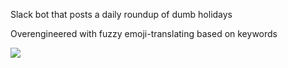 Slack bot that posts a daily roundup of dumb holidays

Overengineered with fuzzy emoji-translating based on keywords

![](https://pbs.twimg.com/media/De93hOBVMAAwD_G.jpg)